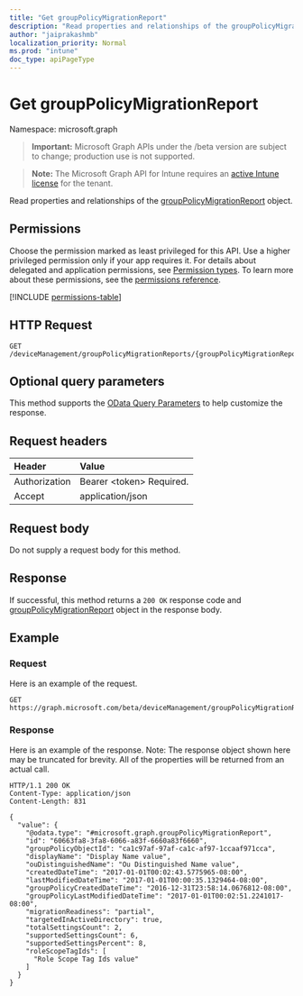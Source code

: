 ```yaml
---
title: "Get groupPolicyMigrationReport"
description: "Read properties and relationships of the groupPolicyMigrationReport object."
author: "jaiprakashmb"
localization_priority: Normal
ms.prod: "intune"
doc_type: apiPageType
---
```


# Get groupPolicyMigrationReport

Namespace: microsoft.graph

> **Important:** Microsoft Graph APIs under the /beta version are subject to change; production use is not supported.

> **Note:** The Microsoft Graph API for Intune requires an [active Intune license](https://go.microsoft.com/fwlink/?linkid=839381) for the tenant.

Read properties and relationships of the [groupPolicyMigrationReport](../resources/intune-gpanalyticsservice-grouppolicymigrationreport.md) object.

## Permissions
Choose the permission marked as least privileged for this API. Use a higher privileged permission only if your app requires it. For details about delegated and application permissions, see [Permission types](/graph/permissions-overview#permission-types). To learn more about these permissions, see the [permissions reference](/graph/permissions-reference).

<!-- { "blockType": "permissions", "name": "intune_gpanalyticsservice_grouppolicymigrationreport_get" } -->
[!INCLUDE [permissions-table](../includes/permissions/intune-gpanalyticsservice-grouppolicymigrationreport-get-permissions.md)]

## HTTP Request
<!-- {
  "blockType": "ignored"
}
-->
``` http
GET /deviceManagement/groupPolicyMigrationReports/{groupPolicyMigrationReportId}
```

## Optional query parameters
This method supports the [OData Query Parameters](/graph/query-parameters) to help customize the response.

## Request headers
|Header|Value|
|:---|:---|
|Authorization|Bearer &lt;token&gt; Required.|
|Accept|application/json|

## Request body
Do not supply a request body for this method.

## Response
If successful, this method returns a `200 OK` response code and [groupPolicyMigrationReport](../resources/intune-gpanalyticsservice-grouppolicymigrationreport.md) object in the response body.

## Example

### Request
Here is an example of the request.
``` http
GET https://graph.microsoft.com/beta/deviceManagement/groupPolicyMigrationReports/{groupPolicyMigrationReportId}
```

### Response
Here is an example of the response. Note: The response object shown here may be truncated for brevity. All of the properties will be returned from an actual call.
``` http
HTTP/1.1 200 OK
Content-Type: application/json
Content-Length: 831

{
  "value": {
    "@odata.type": "#microsoft.graph.groupPolicyMigrationReport",
    "id": "60663fa8-3fa8-6066-a83f-6660a83f6660",
    "groupPolicyObjectId": "ca1c97af-97af-ca1c-af97-1ccaaf971cca",
    "displayName": "Display Name value",
    "ouDistinguishedName": "Ou Distinguished Name value",
    "createdDateTime": "2017-01-01T00:02:43.5775965-08:00",
    "lastModifiedDateTime": "2017-01-01T00:00:35.1329464-08:00",
    "groupPolicyCreatedDateTime": "2016-12-31T23:58:14.0676812-08:00",
    "groupPolicyLastModifiedDateTime": "2017-01-01T00:02:51.2241017-08:00",
    "migrationReadiness": "partial",
    "targetedInActiveDirectory": true,
    "totalSettingsCount": 2,
    "supportedSettingsCount": 6,
    "supportedSettingsPercent": 8,
    "roleScopeTagIds": [
      "Role Scope Tag Ids value"
    ]
  }
}
```
